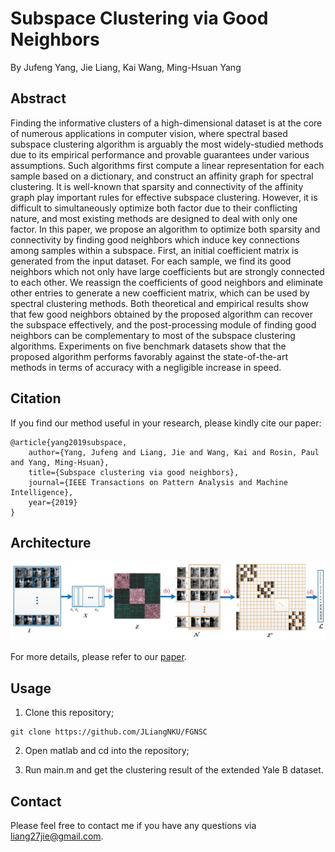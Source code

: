 # Subspace Clustering via Good Neighbors

By Jufeng Yang, Jie Liang, Kai Wang, Ming-Hsuan Yang

## Abstract

Finding the informative clusters of a high-dimensional dataset is at the core of numerous applications in computer vision, where spectral based subspace clustering algorithm is arguably the most widely-studied methods due to its empirical performance and provable guarantees under various assumptions. Such algorithms first compute a linear representation for each sample based on a dictionary, and construct an affinity graph for spectral clustering. It is well-known that sparsity and connectivity of the affinity graph play important rules for effective subspace clustering. However, it is difficult to simultaneously optimize both factor due to their conflicting nature, and most existing methods are designed to deal with only one factor. In this paper, we propose an algorithm to optimize both sparsity and connectivity by finding good neighbors which induce key connections among samples within a subspace. First, an initial coefficient matrix is generated from the input dataset. For each sample, we find its good neighbors which not only have large coefficients but are strongly connected to each other. We reassign the coefficients of good neighbors and eliminate other entries to generate a new coefficient matrix, which can be used by spectral clustering methods. Both theoretical and empirical results show that few good neighbors obtained by the proposed algorithm can recover the subspace effectively, and the post-processing module of finding good neighbors can be complementary to most of the subspace clustering algorithms. Experiments on five benchmark datasets show that the proposed algorithm performs favorably against the state-of-the-art methods in terms of accuracy with a negligible increase in speed.

## Citation

If you find our method useful in your research, please kindly cite our paper:

    @article{yang2019subspace,
    	author={Yang, Jufeng and Liang, Jie and Wang, Kai and Rosin, Paul and Yang, Ming-Hsuan},
    	title={Subspace clustering via good neighbors},
    	journal={IEEE Transactions on Pattern Analysis and Machine Intelligence},
    	year={2019}
    }

## Architecture
<p align="left">
<img src="pipeline.JPG" alt="framework" width="900px">
</p>

For more details, please refer to our [paper](http://liangjie.xyz/).

## Usage

1. Clone this repository;

```shell
git clone https://github.com/JLiangNKU/FGNSC
```

2. Open matlab and cd into the repository;

3. Run main.m and get the clustering result of the extended Yale B dataset.

## Contact

Please feel free to contact me if you have any questions via liang27jie@gmail.com.
